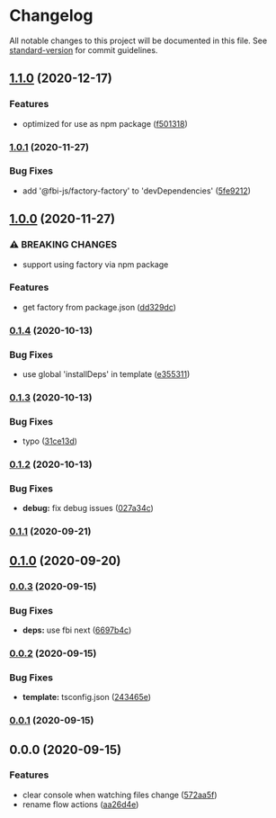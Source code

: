 # Changelog

All notable changes to this project will be documented in this file. See [standard-version](https://github.com/conventional-changelog/standard-version) for commit guidelines.

## [1.1.0](https://github.com/fbi-js/factory-factory/compare/v1.0.1...v1.1.0) (2020-12-17)


### Features

* optimized for use as npm package ([f501318](https://github.com/fbi-js/factory-factory/commit/f5013189be8bd11aa6cada2d431327539cafe42b))

### [1.0.1](https://github.com/fbi-js/factory-factory/compare/v1.0.0...v1.0.1) (2020-11-27)


### Bug Fixes

* add '@fbi-js/factory-factory' to 'devDependencies' ([5fe9212](https://github.com/fbi-js/factory-factory/commit/5fe9212ef159922055ccc6c24096e6629b214fec))

## [1.0.0](https://github.com/fbi-js/factory-factory/compare/v0.1.4...v1.0.0) (2020-11-27)


### ⚠ BREAKING CHANGES

* support using factory via npm package

### Features

* get factory from package.json ([dd329dc](https://github.com/fbi-js/factory-factory/commit/dd329dcfd075bc46bba4301a88de204f027e6544))

### [0.1.4](https://github.com/fbi-js/factory-factory/compare/v0.1.3...v0.1.4) (2020-10-13)


### Bug Fixes

* use global 'installDeps' in template ([e355311](https://github.com/fbi-js/factory-factory/commit/e35531108c3fd4b622e11940fb4cfd418c6deaf4))

### [0.1.3](https://github.com/fbi-js/factory-factory/compare/v0.1.2...v0.1.3) (2020-10-13)


### Bug Fixes

* typo ([31ce13d](https://github.com/fbi-js/factory-factory/commit/31ce13d2f1fbdd3a7b6f1f097cc94de369cef0a1))

### [0.1.2](https://github.com/fbi-js/factory-factory/compare/v0.1.1...v0.1.2) (2020-10-13)


### Bug Fixes

* **debug:** fix debug issues ([027a34c](https://github.com/fbi-js/factory-factory/commit/027a34c1e1c022335fcbd7ff6d17eef0d8b10deb))

### [0.1.1](https://github.com/fbi-js/factory-factory/compare/v0.1.0...v0.1.1) (2020-09-21)

## [0.1.0](https://github.com/fbi-js/factory-factory/compare/v0.0.3...v0.1.0) (2020-09-20)

### [0.0.3](https://github.com/fbi-js/factory-factory/compare/v0.0.2...v0.0.3) (2020-09-15)


### Bug Fixes

* **deps:** use fbi next ([6697b4c](https://github.com/fbi-js/factory-factory/commit/6697b4ce1c0272a63eaaee6e97a601f3aecfadfc))

### [0.0.2](https://github.com/fbi-js/factory-factory/compare/v0.0.1...v0.0.2) (2020-09-15)


### Bug Fixes

* **template:** tsconfig.json ([243465e](https://github.com/fbi-js/factory-factory/commit/243465ee324c5883039b464861fbb666da8f91c8))

### [0.0.1](https://github.com/fbi-js/factory-factory/compare/v0.0.0...v0.0.1) (2020-09-15)

## 0.0.0 (2020-09-15)


### Features

* clear console when watching files change ([572aa5f](https://github.com/fbi-js/factory-factory/commit/572aa5fdfb4ab1d36ab5b8ea1a5c82db6c7e4e71))
* rename flow actions ([aa26d4e](https://github.com/fbi-js/factory-factory/commit/aa26d4e262d9be78eb81978ca5451d4338cfea04))
